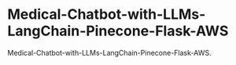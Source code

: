 # Medical-Chatbot-with-LLMs-LangChain-Pinecone-Flask-AWS
Medical-Chatbot-with-LLMs-LangChain-Pinecone-Flask-AWS. 
